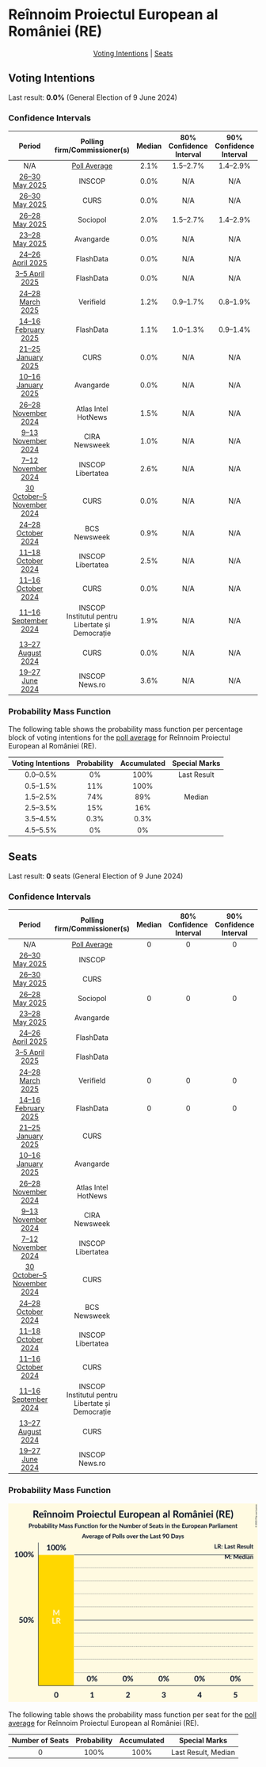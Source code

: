 # Reînnoim Proiectul European al României (RE)

<p align="center"><a href="#voting-intentions">Voting Intentions</a> | <a href="#seats">Seats</a></p>

## Voting Intentions

Last result: **0.0%** (General Election of 9 June 2024)

### Confidence Intervals

| Period     | Polling firm/Commissioner(s) | Median | 80% Confidence Interval | 90% Confidence Interval | 95% Confidence Interval | 99% Confidence Interval |
|:----------:|:----------------:|:-----------:|:-----------------------:|:-----------------------:|:-----------------------:|:-----------------------:|
| N/A | [Poll Average](average.html) | 2.1% | 1.5–2.7% | 1.4–2.9% | 1.3–3.1% | 1.1–3.4% |
| [26–30 May 2025](2025-05-30-INSCOP.html) | INSCOP | 0.0% | N/A | N/A | N/A | N/A |
| [26–30 May 2025](2025-05-30-CURS.html) | CURS | 0.0% | N/A | N/A | N/A | N/A |
| [26–28 May 2025](2025-05-28-Sociopol.html) | Sociopol | 2.0% | 1.5–2.7% | 1.4–2.9% | 1.3–3.1% | 1.1–3.4% |
| [23–28 May 2025](2025-05-28-Avangarde.html) | Avangarde | 0.0% | N/A | N/A | N/A | N/A |
| [24–26 April 2025](2025-04-26-FlashData.html) | FlashData | 0.0% | N/A | N/A | N/A | N/A |
| [3–5 April 2025](2025-04-05-FlashData.html) | FlashData | 0.0% | N/A | N/A | N/A | N/A |
| [24–28 March 2025](2025-03-28-Verifield.html) | Verifield | 1.2% | 0.9–1.7% | 0.8–1.9% | 0.7–2.0% | 0.6–2.3% |
| [14–16 February 2025](2025-02-16-FlashData.html) | FlashData | 1.1% | 1.0–1.3% | 0.9–1.4% | 0.9–1.4% | 0.8–1.5% |
| [21–25 January 2025](2025-01-25-CURS.html) | CURS | 0.0% | N/A | N/A | N/A | N/A |
| [10–16 January 2025](2025-01-16-Avangarde.html) | Avangarde | 0.0% | N/A | N/A | N/A | N/A |
| [26–28 November 2024](2024-11-28-AtlasIntel.html) | Atlas Intel <br> HotNews | 1.5% | N/A | N/A | N/A | N/A |
| [9–13 November 2024](2024-11-13-CIRA.html) | CIRA <br> Newsweek | 1.0% | N/A | N/A | N/A | N/A |
| [7–12 November 2024](2024-11-12-INSCOP.html) | INSCOP <br> Libertatea | 2.6% | N/A | N/A | N/A | N/A |
| [30 October–5 November 2024](2024-11-05-CURS.html) | CURS | 0.0% | N/A | N/A | N/A | N/A |
| [24–28 October 2024](2024-10-28-BCS.html) | BCS <br> Newsweek | 0.9% | N/A | N/A | N/A | N/A |
| [11–18 October 2024](2024-10-18-INSCOP.html) | INSCOP <br> Libertatea | 2.5% | N/A | N/A | N/A | N/A |
| [11–16 October 2024](2024-10-16-CURS.html) | CURS | 0.0% | N/A | N/A | N/A | N/A |
| [11–16 September 2024](2024-09-16-INSCOP.html) | INSCOP <br> Institutul pentru Libertate și Democrație | 1.9% | N/A | N/A | N/A | N/A |
| [13–27 August 2024](2024-08-27-CURS.html) | CURS | 0.0% | N/A | N/A | N/A | N/A |
| [19–27 June 2024](2024-06-27-INSCOP.html) | INSCOP <br> News.ro | 3.6% | N/A | N/A | N/A | N/A |

### Probability Mass Function

The following table shows the probability mass function per percentage block of voting intentions for the [poll average](average.html) for Reînnoim Proiectul European al României (RE).

| Voting Intentions | Probability | Accumulated | Special Marks |
|:-----------------:|:-----------:|:-----------:|:-------------:|
| 0.0–0.5% | 0% | 100% | Last Result |
| 0.5–1.5% | 11% | 100% |  |
| 1.5–2.5% | 74% | 89% | Median |
| 2.5–3.5% | 15% | 16% |  |
| 3.5–4.5% | 0.3% | 0.3% |  |
| 4.5–5.5% | 0% | 0% |  |


## Seats

Last result: **0** seats (General Election of 9 June 2024)

### Confidence Intervals

| Period     | Polling firm/Commissioner(s) | Median | 80% Confidence Interval | 90% Confidence Interval | 95% Confidence Interval | 99% Confidence Interval |
|:----------:|:----------------:|:------:|:-----------------------:|:-----------------------:|:-----------------------:|:-----------------------:|
| N/A | [Poll Average](average.html) | 0 | 0 | 0 | 0 | 0 |
| [26–30 May 2025](2025-05-30-INSCOP.html) | INSCOP |  |  |  |  |  |
| [26–30 May 2025](2025-05-30-CURS.html) | CURS |  |  |  |  |  |
| [26–28 May 2025](2025-05-28-Sociopol.html) | Sociopol | 0 | 0 | 0 | 0 | 0 |
| [23–28 May 2025](2025-05-28-Avangarde.html) | Avangarde |  |  |  |  |  |
| [24–26 April 2025](2025-04-26-FlashData.html) | FlashData |  |  |  |  |  |
| [3–5 April 2025](2025-04-05-FlashData.html) | FlashData |  |  |  |  |  |
| [24–28 March 2025](2025-03-28-Verifield.html) | Verifield | 0 | 0 | 0 | 0 | 0 |
| [14–16 February 2025](2025-02-16-FlashData.html) | FlashData | 0 | 0 | 0 | 0 | 0 |
| [21–25 January 2025](2025-01-25-CURS.html) | CURS |  |  |  |  |  |
| [10–16 January 2025](2025-01-16-Avangarde.html) | Avangarde |  |  |  |  |  |
| [26–28 November 2024](2024-11-28-AtlasIntel.html) | Atlas Intel <br> HotNews |  |  |  |  |  |
| [9–13 November 2024](2024-11-13-CIRA.html) | CIRA <br> Newsweek |  |  |  |  |  |
| [7–12 November 2024](2024-11-12-INSCOP.html) | INSCOP <br> Libertatea |  |  |  |  |  |
| [30 October–5 November 2024](2024-11-05-CURS.html) | CURS |  |  |  |  |  |
| [24–28 October 2024](2024-10-28-BCS.html) | BCS <br> Newsweek |  |  |  |  |  |
| [11–18 October 2024](2024-10-18-INSCOP.html) | INSCOP <br> Libertatea |  |  |  |  |  |
| [11–16 October 2024](2024-10-16-CURS.html) | CURS |  |  |  |  |  |
| [11–16 September 2024](2024-09-16-INSCOP.html) | INSCOP <br> Institutul pentru Libertate și Democrație |  |  |  |  |  |
| [13–27 August 2024](2024-08-27-CURS.html) | CURS |  |  |  |  |  |
| [19–27 June 2024](2024-06-27-INSCOP.html) | INSCOP <br> News.ro |  |  |  |  |  |

### Probability Mass Function

![Graph with seats probability mass function not yet produced](average-seats-pmf-reînnoimproiectuleuropeanalromânieire.png "Seats Probability Mass Function")

The following table shows the probability mass function per seat for the [poll average](average.html) for Reînnoim Proiectul European al României (RE).

| Number of Seats | Probability | Accumulated | Special Marks |
|:---------------:|:-----------:|:-----------:|:-------------:|
| 0 | 100% | 100% | Last Result, Median |


